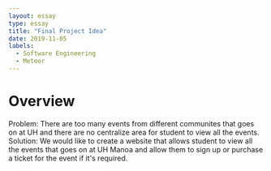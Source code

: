 ```yaml
---
layout: essay
type: essay
title: "Final Project Idea"
date: 2019-11-05
labels:
  - Software Engineering
  - Meteor
---
```


# Overview

<p>
Problem: There are too many events from different communites that goes on at UH and there are no centralize area for student 
          to view all the events.
Solution: We would like to create a website that allows student to view all the events that goes on at UH Manoa and 
          allow them to sign up or purchase a ticket for the event if it's required.
</p>          
          

